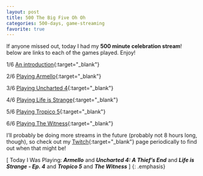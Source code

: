 ```yaml
---
layout: post
title: 500 The Big Five Oh Oh
categories: 500-days, game-streaming
favorite: true
---
```

If anyone missed out, today I had my **500 minute celebration stream**! below are links to each of the games played.  Enjoy!

1/6 [An introduction](https://youtu.be/SPWRff6fYqs){:target="_blank"}

2/6 [Playing Armello](https://youtu.be/_BlwL_8IOT8){:target="_blank"}

3/6 [Playing Uncharted 4](https://youtu.be/z_43V450xa0){:target="_blank"}

4/6 [Playing Life is Strange](https://youtu.be/4_UJ7IGkGis){:target="_blank"}

5/6 [Playing Tropico 5](https://youtu.be/JcpDn1Zgxg4){:target="_blank"}

6/6 [Playing The Witness](https://youtu.be/dgufRm-H3nU){:target="_blank"}

I’ll probably be doing more streams in the future (probably not 8 hours long, though), so check out my [Twitch](https://www.twitch.tv/fostywosty){:target="_blank"} page periodically to find out when that might be!

[ Today I Was Playing: ***Armello*** and ***Uncharted 4: A Thief’s End*** and ***Life is Strange - Ep. 4*** and ***Tropico 5*** and ***The Witness*** ]
{: .emphasis}